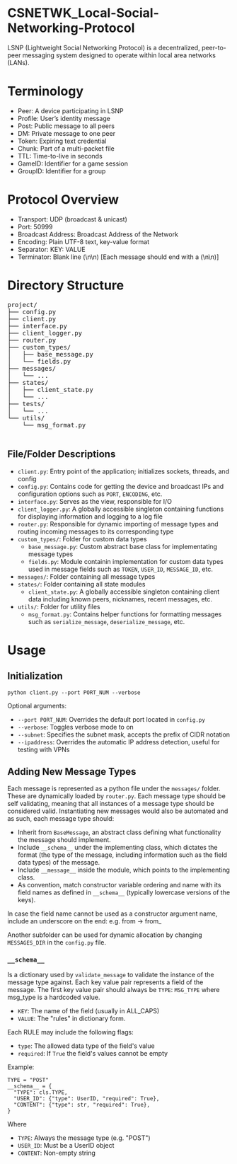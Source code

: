 # CSNETWK_Local-Social-Networking-Protocol

LSNP (Lightweight Social Networking Protocol) is a decentralized, peer-to-peer messaging system designed to operate within local area networks (LANs).

# Terminology
- Peer: A device participating in LSNP
- Profile: User’s identity message
- Post: Public message to all peers
- DM: Private message to one peer
- Token: Expiring text credential
- Chunk: Part of a multi-packet file
- TTL: Time-to-live in seconds
- GameID: Identifier for a game session
- GroupID: Identifier for a group

# Protocol Overview
- Transport: UDP (broadcast & unicast)
- Port: 50999
- Broadcast Address: Broadcast Address of the Network
- Encoding: Plain UTF-8 text, key-value format
- Separator: KEY: VALUE
- Terminator: Blank line (\n\n) [Each message should end with a (\n\n)]

# Directory Structure

<pre>
project/
├── config.py
├── client.py
├── interface.py
├── client_logger.py
├── router.py
├── custom_types/
│   ├── base_message.py
│   └── fields.py
├── messages/
│   └── ...
├── states/
│   ├── client_state.py
│   └── ...
├── tests/
│   └── ...  
└── utils/
    └── msg_format.py

</pre>

## File/Folder Descriptions
- `client.py`: Entry point of the application; initializes sockets, threads, and config
- `config.py`: Contains code for getting the device and broadcast IPs and configuration options such as `PORT`, `ENCODING`, etc.
- `interface.py`: Serves as the view, responsible for I/O
- `client_logger.py`: A globally accessible singleton containing functions for displaying information and logging to a log file
- `router.py`: Responsible for dynamic importing of message types and routing incoming messages to its corresponding type
- `custom_types/`: Folder for custom data types
  - `base_message.py`: Custom abstract base class for implementating message types
  - `fields.py`: Module containin implementation for custom data types used in message fields such as `TOKEN`, `USER_ID`, `MESSAGE_ID`, etc.
- `messages/`: Folder containing all message types
- `states/`: Folder containing all state modules
  - `client_state.py`: A globally accessible singleton containing client data including known peers, nicknames, recent messages, etc. 
- `utils/`: Folder for utility files
  - `msg_format.py`: Contains helper functions for formatting messages such as `serialize_message`, `deserialize_message`, etc.


# Usage

## Initialization
```
python client.py --port PORT_NUM --verbose
```

Optional arguments:
- `--port PORT_NUM`: Overrides the default port located in `config.py`
- `--verbose`: Toggles verbose mode to on
- `--subnet`: Specifies the subnet mask, accepts the prefix of CIDR notation
- `--ipaddress`: Overrides the automatic IP address detection, useful for testing with VPNs


## Adding New Message Types
Each message is represented as a python file under the `messages/` folder. These are dynamically loaded by `router.py`. Each message type should be self validating, meaning that all instances of a message type should be considered valid. Instantiating new messages would also be automated and as such, each message type should:

- Inherit from `BaseMessage`, an abstract class defining what functionality the message should implement.
- Include `__schema__` under the implementing class, which dictates the format (the type of the message, including information such as the field data types) of the message.
- Include `__message__` inside the module, which points to the implementing class.
- As convention, match constructor variable ordering and name with its field names as defined in `__schema__` (typically lowercase versions of the keys).

In case the field name cannot be used as a constructor argument name, include an underscore on the end: e.g. from -> from_

Another subfolder can be used for dynamic allocation by changing `MESSAGES_DIR` in the `config.py` file.


### `__schema__`
Is a dictionary used by `validate_message` to validate the instance of the message type against. Each key value pair represents a field of the message. The first key value pair should always be `TYPE`: `MSG_TYPE` where msg_type is a hardcoded value.

- `KEY`: The name of the field (usually in ALL_CAPS)
- `VALUE`: The "rules" in dictionary form.

Each RULE may include the following flags:

- `type`: The allowed data type of the field's value
- `required`: If `True` the field's values cannot be empty

Example:
```
TYPE = "POST"
__schema__ = {
  "TYPE": cls.TYPE,
  "USER_ID": {"type": UserID, "required": True},
  "CONTENT": {"type": str, "required": True},
}
```
Where
- `TYPE`: Always the message type (e.g. "POST")
- `USER_ID`: Must be a UserID object
- `CONTENT`: Non-empty string
